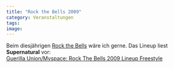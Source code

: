 ```yaml
---
title: "Rock the Bells 2009"
category: Veranstaltungen
tags: 
image: 
---
```


Beim diesjährigen [Rock the Bells](http://www.sohh.com/2009/04/nas_big_boi_common_headli.html) wäre ich gerne. Das Lineup liest **Supernatural** vor:  
[Guerilla Union/Myspace: Rock The Bells 2009 Lineup Freestyle](http://vids.myspace.com/index.cfm?fuseaction=vids.individual&videoid=55428191)  
